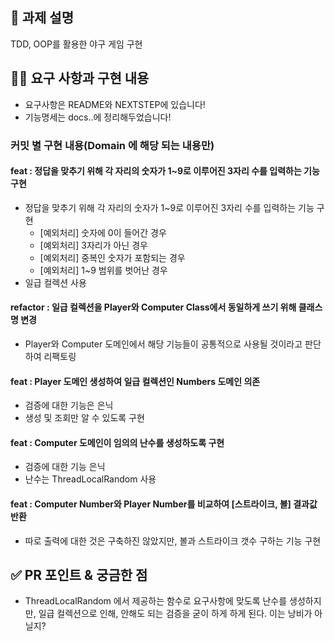 ## 📌 과제 설명

TDD, OOP를 활용한 야구 게임 구현

## 👩‍💻 요구 사항과 구현 내용

- 요구사항은 README와 NEXTSTEP에 있습니다!
- 기능명세는 docs..에 정리해두었습니다!

### 커밋 별 구현 내용(Domain 에 해당 되는 내용만)

#### feat : 정답을 맞추기 위해 각 자리의 숫자가 1~9로 이루어진 3자리 수를 입력하는 기능 구현
- 정답을 맞추기 위해 각 자리의 숫자가 1~9로 이루어진 3자리 수를 입력하는 기능 구현
  - [예외처리] 숫자에 0이 들어간 경우
  - [예외처리] 3자리가 아닌 경우
  - [예외처리] 중복인 숫자가 포함되는 경우
  - [예외처리] 1~9 범위를 벗어난 경우
- 일급 컬렉션 사용

#### refactor : 일급 컬렉션을 Player와 Computer Class에서 동일하게 쓰기 위해 클래스 명 변경
- Player와 Computer 도메인에서 해당 기능들이 공통적으로 사용될 것이라고 판단 하여 리팩토링

#### feat : Player 도메인 생성하여 일급 컬렉션인 Numbers 도메인 의존
- 검증에 대한 기능은 은닉
- 생성 및 조회만 알 수 있도록 구현

#### feat : Computer 도메인이 임의의 난수를 생성하도록 구현
- 검증에 대한 기능 은닉
- 난수는 ThreadLocalRandom 사용

#### feat : Computer Number와 Player Number를 비교하여 [스트라이크, 볼] 결과값 반환
- 따로 출력에 대한 것은 구축하진 않았지만, 볼과 스트라이크 갯수 구하는 기능 구현

## ✅ PR 포인트 & 궁금한 점
- ThreadLocalRandom 에서 제공하는 함수로 요구사항에 맞도록 난수를 생성하지만, 일급 컬렉션으로 인해, 안해도 되는 검증을 굳이 하게 하게 된다. 이는 낭비가 아닐지?